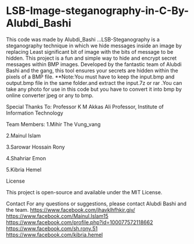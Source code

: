 # LSB-Image-steganography-in-C-By-Alubdi_Bashi
‍This code was made by Alubdi_Bashi ...LSB-Steganography is a steganography technique in which we hide messages inside an image by replacing Least significant bit of image with the bits of message to be hidden.
This project is a fun and simple way to hide and encrypt secret messages within BMP images. Developed by the fantastic team of Alubdi Bashi and the gang, this tool ensures your secrets are hidden within the pixels of a BMP file.
**Note:You must have to keep the input.bmp and output.bmp file in the same folder.and extract the input.7z or rar .You can take any photo for use in this code but you have to convert it into bmp by online converter jpeg or any to bmp.

Special Thanks To:
Professor K M Akkas Ali
Professor, Institute of Information Technology

Team Members:
1.Mihir The Vung_vang

2.Mainul Islam

3.Sarowar Hossain Rony

4.Shahriar Emon

5.Kibria Hemel

License

This project is open-source and available under the MIT License.

Contact
For any questions or suggestions, please contact Alubdi Bashi and the team.
https://www.facebook.com/jhavklhfhkir.gjv/
https://www.facebook.com/Mainul.Islam15
https://www.facebook.com/profile.php?id=100077572118662
https://www.facebook.com/sh.rony.51
https://www.facebook.com/kibria.hemel
